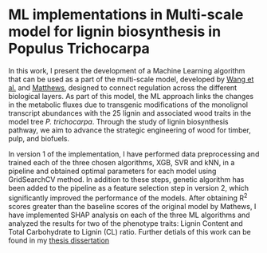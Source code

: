 # ML implementations in Multi-scale model for lignin biosynthesis in Populus Trichocarpa

In this work, I present the development of a Machine Learning algorithm that can be used as a part of the multi-scale model, developed by [Wang et al.](https://www.nature.com/articles/s41467-018-03863-z) and [Matthews](https://journals.plos.org/ploscompbiol/article?id=10.1371/journal.pcbi.1007197), designed to connect regulation across the different biological layers. As part of this model, the ML approach links the changes in the metabolic fluxes due to transgenic modifications of the monolignol transcript abundances with the 25 lignin and associated wood traits in the model tree *P. trichocarpa*. Through the study of lignin biosynthesis pathway, we aim to advance the strategic engineering of wood for timber, pulp, and biofuels.

In version 1 of the implementation, I have performed data preprocessing and trained each of the three chosen algorithms, XGB, SVR and kNN, in a pipeline and obtained optimal parameters for each model using GridSearchCV method. In addition to these steps, genetic algorithm has been added to the pipeline as a feature selection step in version 2, which significantly improved the performance of the models. After obtaining R<sup>2</sup> scores greater than the baseline scores of the original model by Mathews, I have implemented SHAP analysis on each of the three ML algorithms and analyzed the results for two of the phenotype traits: Lignin Content and Total Carbohydrate to Lignin (CL) ratio. Further detials of this work can be found in my [thesis dissertation](https://repository.lib.ncsu.edu/handle/1840.20/38374)
